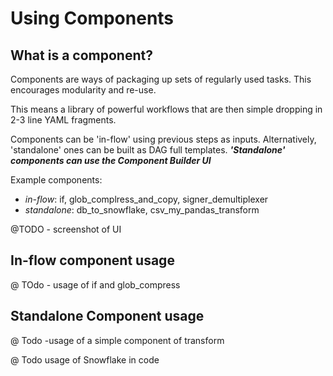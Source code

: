 # Using Components

## What is a component?

Components are ways of packaging up sets of regularly used tasks. This encourages modularity and re-use. 

This means a library of powerful workflows that are then simple dropping in  2-3 line YAML fragments. 

Components can be 'in-flow' using previous steps as inputs. Alternatively, 'standalone' ones can be built as DAG full templates. ***'Standalone' components can use the Component Builder UI*** 

Example components:

- *in-flow*: if, glob_complress_and_copy, signer_demultiplexer
- *standalone*: db_to_snowflake, csv_my_pandas_transform        

 
 @TODO - screenshot of UI

## In-flow component usage

@ TOdo - usage of if and glob_compress

## Standalone Component usage

@ Todo  -usage of a simple component of transform

@ Todo usage of Snowflake in code
